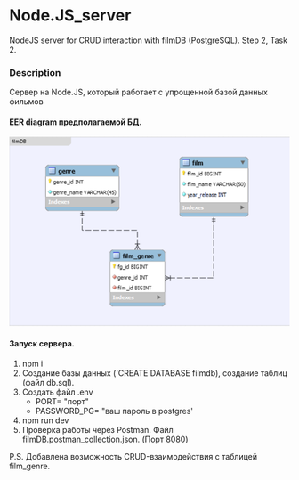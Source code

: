 # Node.JS_server
NodeJS server for CRUD interaction with filmDB (PostgreSQL). Step 2, Task 2.

### Description
Сервер на Node.JS, который работает с упрощенной базой данных фильмов

#### EER diagram предполагаемой БД. 
<img src='filmDB.png' width=650>

#### Запуск сервера.
1. npm i
2. Создание базы данных ('CREATE DATABASE filmdb), создание таблиц (файл db.sql).
3. Создать файл .env
   - PORT= "порт"
   - PASSWORD_PG= "ваш пароль в postgres'
4. npm run dev
5. Проверка работы через Postman. Файл filmDB.postman_collection.json. (Порт 8080)

P.S. Добавлена возможность CRUD-взаимодействия с таблицей film_genre.
